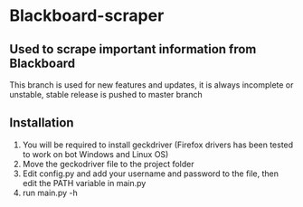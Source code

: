 # Blackboard-scraper

## Used to scrape important information from Blackboard
This branch is used for new features and updates, it is always incomplete or unstable, stable release is pushed to master branch

## Installation

1) You will be required to install geckdriver (Firefox drivers has been tested to work on bot Windows and Linux OS)
2) Move the geckodriver file to the project folder 
3) Edit config.py and add your username and password to the file, then edit the PATH variable in main.py
4) run main.py -h


